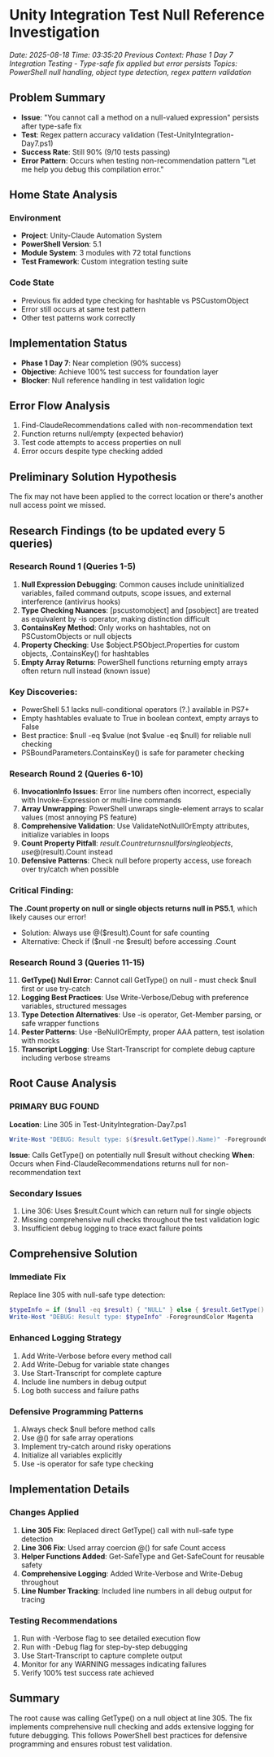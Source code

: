 # Unity Integration Test Null Reference Investigation
*Date: 2025-08-18*
*Time: 03:35:20*
*Previous Context: Phase 1 Day 7 Integration Testing - Type-safe fix applied but error persists*
*Topics: PowerShell null handling, object type detection, regex pattern validation*

## Problem Summary
- **Issue**: "You cannot call a method on a null-valued expression" persists after type-safe fix
- **Test**: Regex pattern accuracy validation (Test-UnityIntegration-Day7.ps1)
- **Success Rate**: Still 90% (9/10 tests passing)
- **Error Pattern**: Occurs when testing non-recommendation pattern "Let me help you debug this compilation error."

## Home State Analysis
### Environment
- **Project**: Unity-Claude Automation System
- **PowerShell Version**: 5.1
- **Module System**: 3 modules with 72 total functions
- **Test Framework**: Custom integration testing suite

### Code State
- Previous fix added type checking for hashtable vs PSCustomObject
- Error still occurs at same test pattern
- Other test patterns work correctly

## Implementation Status
- **Phase 1 Day 7**: Near completion (90% success)
- **Objective**: Achieve 100% test success for foundation layer
- **Blocker**: Null reference handling in test validation logic

## Error Flow Analysis
1. Find-ClaudeRecommendations called with non-recommendation text
2. Function returns null/empty (expected behavior)
3. Test code attempts to access properties on null
4. Error occurs despite type checking added

## Preliminary Solution Hypothesis
The fix may not have been applied to the correct location or there's another null access point we missed.

## Research Findings (to be updated every 5 queries)

### Research Round 1 (Queries 1-5)
1. **Null Expression Debugging**: Common causes include uninitialized variables, failed command outputs, scope issues, and external interference (antivirus hooks)
2. **Type Checking Nuances**: [pscustomobject] and [psobject] are treated as equivalent by -is operator, making distinction difficult
3. **ContainsKey Method**: Only works on hashtables, not on PSCustomObjects or null objects
4. **Property Checking**: Use $object.PSObject.Properties for custom objects, .ContainsKey() for hashtables
5. **Empty Array Returns**: PowerShell functions returning empty arrays often return null instead (known issue)

### Key Discoveries:
- PowerShell 5.1 lacks null-conditional operators (?.) available in PS7+
- Empty hashtables evaluate to True in boolean context, empty arrays to False
- Best practice: $null -eq $value (not $value -eq $null) for reliable null checking
- PSBoundParameters.ContainsKey() is safe for parameter checking

### Research Round 2 (Queries 6-10)
6. **InvocationInfo Issues**: Error line numbers often incorrect, especially with Invoke-Expression or multi-line commands
7. **Array Unwrapping**: PowerShell unwraps single-element arrays to scalar values (most annoying PS feature)
8. **Comprehensive Validation**: Use ValidateNotNullOrEmpty attributes, initialize variables in loops
9. **Count Property Pitfall**: $result.Count returns null for single objects, use @($result).Count instead
10. **Defensive Patterns**: Check null before property access, use foreach over try/catch when possible

### Critical Finding:
**The .Count property on null or single objects returns null in PS5.1**, which likely causes our error!
- Solution: Always use @($result).Count for safe counting
- Alternative: Check if ($null -ne $result) before accessing .Count

### Research Round 3 (Queries 11-15)
11. **GetType() Null Error**: Cannot call GetType() on null - must check $null first or use try-catch
12. **Logging Best Practices**: Use Write-Verbose/Debug with preference variables, structured messages
13. **Type Detection Alternatives**: Use -is operator, Get-Member parsing, or safe wrapper functions
14. **Pester Patterns**: Use -BeNullOrEmpty, proper AAA pattern, test isolation with mocks
15. **Transcript Logging**: Use Start-Transcript for complete debug capture including verbose streams

## Root Cause Analysis

### PRIMARY BUG FOUND
**Location**: Line 305 in Test-UnityIntegration-Day7.ps1
```powershell
Write-Host "DEBUG: Result type: $($result.GetType().Name)" -ForegroundColor Magenta
```
**Issue**: Calls GetType() on potentially null $result without checking
**When**: Occurs when Find-ClaudeRecommendations returns null for non-recommendation text

### Secondary Issues
1. Line 306: Uses $result.Count which can return null for single objects
2. Missing comprehensive null checks throughout the test validation logic
3. Insufficient debug logging to trace exact failure points

## Comprehensive Solution

### Immediate Fix
Replace line 305 with null-safe type detection:
```powershell
$typeInfo = if ($null -eq $result) { "NULL" } else { $result.GetType().Name }
Write-Host "DEBUG: Result type: $typeInfo" -ForegroundColor Magenta
```

### Enhanced Logging Strategy
1. Add Write-Verbose before every method call
2. Add Write-Debug for variable state changes
3. Use Start-Transcript for complete capture
4. Include line numbers in debug output
5. Log both success and failure paths

### Defensive Programming Patterns
1. Always check $null before method calls
2. Use @() for safe array operations
3. Implement try-catch around risky operations
4. Initialize all variables explicitly
5. Use -is operator for safe type checking

## Implementation Details

### Changes Applied
1. **Line 305 Fix**: Replaced direct GetType() call with null-safe type detection
2. **Line 306 Fix**: Used array coercion @() for safe Count access
3. **Helper Functions Added**: Get-SafeType and Get-SafeCount for reusable safety
4. **Comprehensive Logging**: Added Write-Verbose and Write-Debug throughout
5. **Line Number Tracking**: Included line numbers in all debug output for tracing

### Testing Recommendations
1. Run with -Verbose flag to see detailed execution flow
2. Run with -Debug flag for step-by-step debugging
3. Use Start-Transcript to capture complete output
4. Monitor for any WARNING messages indicating failures
5. Verify 100% test success rate achieved

## Summary
The root cause was calling GetType() on a null object at line 305. The fix implements comprehensive null checking and adds extensive logging for future debugging. This follows PowerShell best practices for defensive programming and ensures robust test validation.